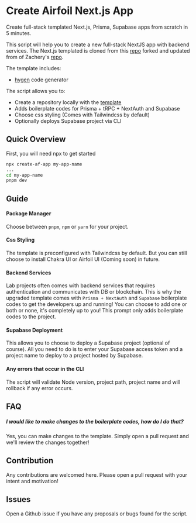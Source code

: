 # Create Airfoil Next.js App

Create full-stack templated Next.js, Prisma, Supabase apps from scratch in 5 minutes.

This script will help you to create a new full-stack NextJS app with backend services. The Next.js templated is cloned from this [repo](https://github.com/tzeweiwee/airfoil-labs-nextjs-template) forked and updated from of Zachery's [repo](https://github.com/Aztriltus/nextjs-ts-tailwind-template).

The template includes:

- [hygen](https://hygen.io) code generator

The script allows you to:

- Create a repository locally with the [template](https://github.com/tzeweiwee/airfoil-labs-nextjs-template)
- Adds boilerplate codes for Prisma + tRPC + NextAuth and Supabase
- Choose css styling (Comes with Tailwindcss by default)
- Optionally deploys Supabase project via CLI

## Quick Overview

First, you will need npx to get started

```sh
npx create-af-app my-app-name
...
cd my-app-name
pnpm dev
```

## Guide

#### Package Manager

Choose between `pnpm`, `npm` or `yarn` for your project.

#### Css Styling

The template is preconfigured with Tailwindcss by default. But you can still choose to install Chakra UI or Airfoil UI (Coming soon) in future.

#### Backend Services

Lab projects often comes with backend services that requires authentication and communicates with DB or blockchain. This is why the upgraded template comes with `Prisma + NextAuth` and `Supabase` boilerplate codes to get the developers up and running!
You can choose to add one or both or none, it's completely up to you! This prompt only adds boilerplate codes to the project.

#### Supabase Deployment

This allows you to choose to deploy a Supabase project (optional of course). All you need to do is to enter your Supabase access token and a project name to deploy to a project hosted by Supabase.

#### Any errors that occur in the CLI

The script will validate Node version, project path, project name and will rollback if any error occurs.

## FAQ

##### I would like to make changes to the boilerplate codes, how do I do that?

Yes, you can make changes to the template. Simply open a pull request and we'll review the changes together!

## Contribution

Any contributions are welcomed here. Please open a pull request with your intent and motivation!

## Issues

Open a Github issue if you have any proposals or bugs found for the script.
